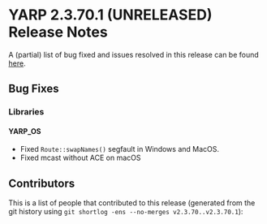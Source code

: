 YARP 2.3.70.1 (UNRELEASED) Release Notes
========================================


A (partial) list of bug fixed and issues resolved in this release can be found
[here](https://github.com/robotology/yarp/issues?q=label%3A%22Fixed+in%3A+YARP+v2.3.70.1%22).

Bug Fixes
---------

### Libraries

#### YARP_OS

* Fixed `Route::swapNames()` segfault in Windows and MacOS.
* Fixed mcast without ACE on macOS

Contributors
------------

This is a list of people that contributed to this release (generated from the
git history using `git shortlog -ens --no-merges v2.3.70..v2.3.70.1`):

```
```
